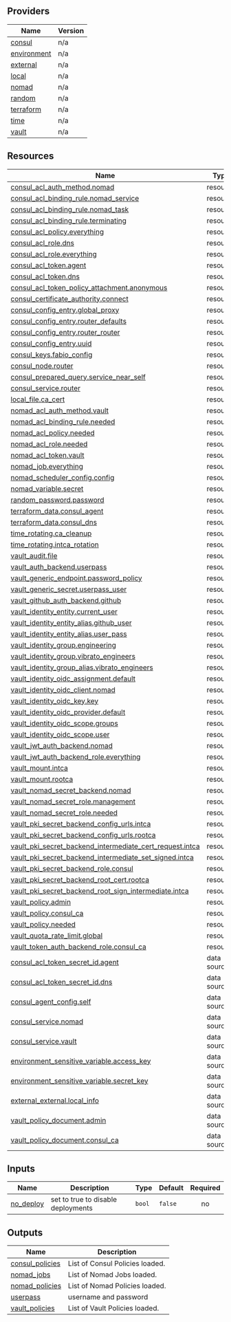 <!-- BEGIN_TF_DOCS -->


## Providers

| Name | Version |
|------|---------|
| <a name="provider_consul"></a> [consul](#provider\_consul) | n/a |
| <a name="provider_environment"></a> [environment](#provider\_environment) | n/a |
| <a name="provider_external"></a> [external](#provider\_external) | n/a |
| <a name="provider_local"></a> [local](#provider\_local) | n/a |
| <a name="provider_nomad"></a> [nomad](#provider\_nomad) | n/a |
| <a name="provider_random"></a> [random](#provider\_random) | n/a |
| <a name="provider_terraform"></a> [terraform](#provider\_terraform) | n/a |
| <a name="provider_time"></a> [time](#provider\_time) | n/a |
| <a name="provider_vault"></a> [vault](#provider\_vault) | n/a |

## Resources

| Name | Type |
|------|------|
| [consul_acl_auth_method.nomad](https://registry.terraform.io/providers/hashicorp/consul/latest/docs/resources/acl_auth_method) | resource |
| [consul_acl_binding_rule.nomad_service](https://registry.terraform.io/providers/hashicorp/consul/latest/docs/resources/acl_binding_rule) | resource |
| [consul_acl_binding_rule.nomad_task](https://registry.terraform.io/providers/hashicorp/consul/latest/docs/resources/acl_binding_rule) | resource |
| [consul_acl_binding_rule.terminating](https://registry.terraform.io/providers/hashicorp/consul/latest/docs/resources/acl_binding_rule) | resource |
| [consul_acl_policy.everything](https://registry.terraform.io/providers/hashicorp/consul/latest/docs/resources/acl_policy) | resource |
| [consul_acl_role.dns](https://registry.terraform.io/providers/hashicorp/consul/latest/docs/resources/acl_role) | resource |
| [consul_acl_role.everything](https://registry.terraform.io/providers/hashicorp/consul/latest/docs/resources/acl_role) | resource |
| [consul_acl_token.agent](https://registry.terraform.io/providers/hashicorp/consul/latest/docs/resources/acl_token) | resource |
| [consul_acl_token.dns](https://registry.terraform.io/providers/hashicorp/consul/latest/docs/resources/acl_token) | resource |
| [consul_acl_token_policy_attachment.anonymous](https://registry.terraform.io/providers/hashicorp/consul/latest/docs/resources/acl_token_policy_attachment) | resource |
| [consul_certificate_authority.connect](https://registry.terraform.io/providers/hashicorp/consul/latest/docs/resources/certificate_authority) | resource |
| [consul_config_entry.global_proxy](https://registry.terraform.io/providers/hashicorp/consul/latest/docs/resources/config_entry) | resource |
| [consul_config_entry.router_defaults](https://registry.terraform.io/providers/hashicorp/consul/latest/docs/resources/config_entry) | resource |
| [consul_config_entry.router_router](https://registry.terraform.io/providers/hashicorp/consul/latest/docs/resources/config_entry) | resource |
| [consul_config_entry.uuid](https://registry.terraform.io/providers/hashicorp/consul/latest/docs/resources/config_entry) | resource |
| [consul_keys.fabio_config](https://registry.terraform.io/providers/hashicorp/consul/latest/docs/resources/keys) | resource |
| [consul_node.router](https://registry.terraform.io/providers/hashicorp/consul/latest/docs/resources/node) | resource |
| [consul_prepared_query.service_near_self](https://registry.terraform.io/providers/hashicorp/consul/latest/docs/resources/prepared_query) | resource |
| [consul_service.router](https://registry.terraform.io/providers/hashicorp/consul/latest/docs/resources/service) | resource |
| [local_file.ca_cert](https://registry.terraform.io/providers/hashicorp/local/latest/docs/resources/file) | resource |
| [nomad_acl_auth_method.vault](https://registry.terraform.io/providers/hashicorp/nomad/latest/docs/resources/acl_auth_method) | resource |
| [nomad_acl_binding_rule.needed](https://registry.terraform.io/providers/hashicorp/nomad/latest/docs/resources/acl_binding_rule) | resource |
| [nomad_acl_policy.needed](https://registry.terraform.io/providers/hashicorp/nomad/latest/docs/resources/acl_policy) | resource |
| [nomad_acl_role.needed](https://registry.terraform.io/providers/hashicorp/nomad/latest/docs/resources/acl_role) | resource |
| [nomad_acl_token.vault](https://registry.terraform.io/providers/hashicorp/nomad/latest/docs/resources/acl_token) | resource |
| [nomad_job.everything](https://registry.terraform.io/providers/hashicorp/nomad/latest/docs/resources/job) | resource |
| [nomad_scheduler_config.config](https://registry.terraform.io/providers/hashicorp/nomad/latest/docs/resources/scheduler_config) | resource |
| [nomad_variable.secret](https://registry.terraform.io/providers/hashicorp/nomad/latest/docs/resources/variable) | resource |
| [random_password.password](https://registry.terraform.io/providers/hashicorp/random/latest/docs/resources/password) | resource |
| [terraform_data.consul_agent](https://registry.terraform.io/providers/hashicorp/terraform/latest/docs/resources/data) | resource |
| [terraform_data.consul_dns](https://registry.terraform.io/providers/hashicorp/terraform/latest/docs/resources/data) | resource |
| [time_rotating.ca_cleanup](https://registry.terraform.io/providers/hashicorp/time/latest/docs/resources/rotating) | resource |
| [time_rotating.intca_rotation](https://registry.terraform.io/providers/hashicorp/time/latest/docs/resources/rotating) | resource |
| [vault_audit.file](https://registry.terraform.io/providers/hashicorp/vault/latest/docs/resources/audit) | resource |
| [vault_auth_backend.userpass](https://registry.terraform.io/providers/hashicorp/vault/latest/docs/resources/auth_backend) | resource |
| [vault_generic_endpoint.password_policy](https://registry.terraform.io/providers/hashicorp/vault/latest/docs/resources/generic_endpoint) | resource |
| [vault_generic_secret.userpass_user](https://registry.terraform.io/providers/hashicorp/vault/latest/docs/resources/generic_secret) | resource |
| [vault_github_auth_backend.github](https://registry.terraform.io/providers/hashicorp/vault/latest/docs/resources/github_auth_backend) | resource |
| [vault_identity_entity.current_user](https://registry.terraform.io/providers/hashicorp/vault/latest/docs/resources/identity_entity) | resource |
| [vault_identity_entity_alias.github_user](https://registry.terraform.io/providers/hashicorp/vault/latest/docs/resources/identity_entity_alias) | resource |
| [vault_identity_entity_alias.user_pass](https://registry.terraform.io/providers/hashicorp/vault/latest/docs/resources/identity_entity_alias) | resource |
| [vault_identity_group.engineering](https://registry.terraform.io/providers/hashicorp/vault/latest/docs/resources/identity_group) | resource |
| [vault_identity_group.vibrato_engineers](https://registry.terraform.io/providers/hashicorp/vault/latest/docs/resources/identity_group) | resource |
| [vault_identity_group_alias.vibrato_engineers](https://registry.terraform.io/providers/hashicorp/vault/latest/docs/resources/identity_group_alias) | resource |
| [vault_identity_oidc_assignment.default](https://registry.terraform.io/providers/hashicorp/vault/latest/docs/resources/identity_oidc_assignment) | resource |
| [vault_identity_oidc_client.nomad](https://registry.terraform.io/providers/hashicorp/vault/latest/docs/resources/identity_oidc_client) | resource |
| [vault_identity_oidc_key.key](https://registry.terraform.io/providers/hashicorp/vault/latest/docs/resources/identity_oidc_key) | resource |
| [vault_identity_oidc_provider.default](https://registry.terraform.io/providers/hashicorp/vault/latest/docs/resources/identity_oidc_provider) | resource |
| [vault_identity_oidc_scope.groups](https://registry.terraform.io/providers/hashicorp/vault/latest/docs/resources/identity_oidc_scope) | resource |
| [vault_identity_oidc_scope.user](https://registry.terraform.io/providers/hashicorp/vault/latest/docs/resources/identity_oidc_scope) | resource |
| [vault_jwt_auth_backend.nomad](https://registry.terraform.io/providers/hashicorp/vault/latest/docs/resources/jwt_auth_backend) | resource |
| [vault_jwt_auth_backend_role.everything](https://registry.terraform.io/providers/hashicorp/vault/latest/docs/resources/jwt_auth_backend_role) | resource |
| [vault_mount.intca](https://registry.terraform.io/providers/hashicorp/vault/latest/docs/resources/mount) | resource |
| [vault_mount.rootca](https://registry.terraform.io/providers/hashicorp/vault/latest/docs/resources/mount) | resource |
| [vault_nomad_secret_backend.nomad](https://registry.terraform.io/providers/hashicorp/vault/latest/docs/resources/nomad_secret_backend) | resource |
| [vault_nomad_secret_role.management](https://registry.terraform.io/providers/hashicorp/vault/latest/docs/resources/nomad_secret_role) | resource |
| [vault_nomad_secret_role.needed](https://registry.terraform.io/providers/hashicorp/vault/latest/docs/resources/nomad_secret_role) | resource |
| [vault_pki_secret_backend_config_urls.intca](https://registry.terraform.io/providers/hashicorp/vault/latest/docs/resources/pki_secret_backend_config_urls) | resource |
| [vault_pki_secret_backend_config_urls.rootca](https://registry.terraform.io/providers/hashicorp/vault/latest/docs/resources/pki_secret_backend_config_urls) | resource |
| [vault_pki_secret_backend_intermediate_cert_request.intca](https://registry.terraform.io/providers/hashicorp/vault/latest/docs/resources/pki_secret_backend_intermediate_cert_request) | resource |
| [vault_pki_secret_backend_intermediate_set_signed.intca](https://registry.terraform.io/providers/hashicorp/vault/latest/docs/resources/pki_secret_backend_intermediate_set_signed) | resource |
| [vault_pki_secret_backend_role.consul](https://registry.terraform.io/providers/hashicorp/vault/latest/docs/resources/pki_secret_backend_role) | resource |
| [vault_pki_secret_backend_root_cert.rootca](https://registry.terraform.io/providers/hashicorp/vault/latest/docs/resources/pki_secret_backend_root_cert) | resource |
| [vault_pki_secret_backend_root_sign_intermediate.intca](https://registry.terraform.io/providers/hashicorp/vault/latest/docs/resources/pki_secret_backend_root_sign_intermediate) | resource |
| [vault_policy.admin](https://registry.terraform.io/providers/hashicorp/vault/latest/docs/resources/policy) | resource |
| [vault_policy.consul_ca](https://registry.terraform.io/providers/hashicorp/vault/latest/docs/resources/policy) | resource |
| [vault_policy.needed](https://registry.terraform.io/providers/hashicorp/vault/latest/docs/resources/policy) | resource |
| [vault_quota_rate_limit.global](https://registry.terraform.io/providers/hashicorp/vault/latest/docs/resources/quota_rate_limit) | resource |
| [vault_token_auth_backend_role.consul_ca](https://registry.terraform.io/providers/hashicorp/vault/latest/docs/resources/token_auth_backend_role) | resource |
| [consul_acl_token_secret_id.agent](https://registry.terraform.io/providers/hashicorp/consul/latest/docs/data-sources/acl_token_secret_id) | data source |
| [consul_acl_token_secret_id.dns](https://registry.terraform.io/providers/hashicorp/consul/latest/docs/data-sources/acl_token_secret_id) | data source |
| [consul_agent_config.self](https://registry.terraform.io/providers/hashicorp/consul/latest/docs/data-sources/agent_config) | data source |
| [consul_service.nomad](https://registry.terraform.io/providers/hashicorp/consul/latest/docs/data-sources/service) | data source |
| [consul_service.vault](https://registry.terraform.io/providers/hashicorp/consul/latest/docs/data-sources/service) | data source |
| [environment_sensitive_variable.access_key](https://registry.terraform.io/providers/MorganPeat/environment/latest/docs/data-sources/sensitive_variable) | data source |
| [environment_sensitive_variable.secret_key](https://registry.terraform.io/providers/MorganPeat/environment/latest/docs/data-sources/sensitive_variable) | data source |
| [external_external.local_info](https://registry.terraform.io/providers/hashicorp/external/latest/docs/data-sources/external) | data source |
| [vault_policy_document.admin](https://registry.terraform.io/providers/hashicorp/vault/latest/docs/data-sources/policy_document) | data source |
| [vault_policy_document.consul_ca](https://registry.terraform.io/providers/hashicorp/vault/latest/docs/data-sources/policy_document) | data source |

## Inputs

| Name | Description | Type | Default | Required |
|------|-------------|------|---------|:--------:|
| <a name="input_no_deploy"></a> [no\_deploy](#input\_no\_deploy) | set to true to disable deployments | `bool` | `false` | no |

## Outputs

| Name | Description |
|------|-------------|
| <a name="output_consul_policies"></a> [consul\_policies](#output\_consul\_policies) | List of Consul Policies loaded. |
| <a name="output_nomad_jobs"></a> [nomad\_jobs](#output\_nomad\_jobs) | List of Nomad Jobs loaded. |
| <a name="output_nomad_policies"></a> [nomad\_policies](#output\_nomad\_policies) | List of Nomad Policies loaded. |
| <a name="output_userpass"></a> [userpass](#output\_userpass) | username and password |
| <a name="output_vault_policies"></a> [vault\_policies](#output\_vault\_policies) | List of Vault Policies loaded. |
<!-- END_TF_DOCS -->